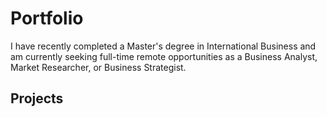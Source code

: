  # Portfolio
I have recently completed a Master's degree in International Business and am currently seeking full-time remote opportunities as a Business Analyst, Market Researcher, or Business Strategist.

## Projects


